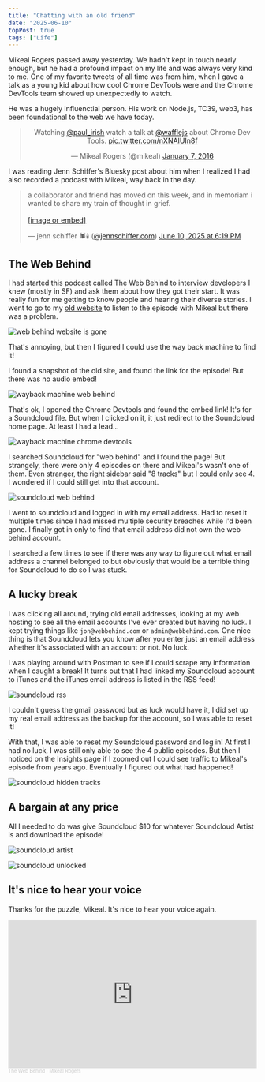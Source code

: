 ```yaml
---
title: "Chatting with an old friend"
date: "2025-06-10"
topPost: true
tags: ["Life"]
---
```


Mikeal Rogers passed away yesterday. We hadn't kept in touch nearly enough, but he had a profound impact on my life and was always very kind to me. One of my favorite tweets of all time was from him, when I gave a talk as a young kid about how cool Chrome DevTools were and the Chrome DevTools team showed up unexpectedly to watch.

He was a hugely influenctial person. His work on Node.js, TC39, web3, has been foundational to the web we have today.

<blockquote class="twitter-tweet" data-dnt="true" align="center"><p lang="en" dir="ltr">Watching <a href="https://twitter.com/paul_irish?ref_src=twsrc%5Etfw">@paul_irish</a> watch a talk at <a href="https://twitter.com/wafflejs?ref_src=twsrc%5Etfw">@wafflejs</a> about Chrome Dev Tools. <a href="https://t.co/nXNAIUIn8f">pic.twitter.com/nXNAIUIn8f</a></p>&mdash; Mikeal Rogers (@mikeal) <a href="https://twitter.com/mikeal/status/684960175527084032?ref_src=twsrc%5Etfw">January 7, 2016</a></blockquote>
<script async src="https://platform.twitter.com/widgets.js" charset="utf-8"></script>

I was reading Jenn Schiffer's Bluesky post about him when I realized I had also recorded a podcast with Mikeal, way back in the day.

<blockquote class="bluesky-embed" data-bluesky-uri="at://did:plc:x5leeami62gbmjekf7ro6sqo/app.bsky.feed.post/3lrbfmksxnk2d" data-bluesky-cid="bafyreigelu2ngfgbnhgs66fdauct2nduwkwe5sqimi4ltingddrrivtncy" data-bluesky-embed-color-mode="system"><p lang="en">a collaborator and friend has moved on this week, and in memoriam i wanted to share my train of thought in grief.<br><br><a href="https://bsky.app/profile/did:plc:x5leeami62gbmjekf7ro6sqo/post/3lrbfmksxnk2d?ref_src=embed">[image or embed]</a></p>&mdash; jenn schiffer 🕷️🕯️ (<a href="https://bsky.app/profile/did:plc:x5leeami62gbmjekf7ro6sqo?ref_src=embed">@jennschiffer.com</a>) <a href="https://bsky.app/profile/did:plc:x5leeami62gbmjekf7ro6sqo/post/3lrbfmksxnk2d?ref_src=embed">June 10, 2025 at 6:19 PM</a></blockquote><script async src="https://embed.bsky.app/static/embed.js" charset="utf-8"></script>

## The Web Behind

I had started this podcast called The Web Behind to interview developers I knew (mostly in SF) and ask them about how they got their start. It was really fun for me getting to know people and hearing their diverse stories. I went to go to my [old website](https://webbehind.com/) to listen to the episode with Mikeal but there was a problem.

![web behind website is gone](/img/web-behind-gone.png)

That's annoying, but then I figured I could use the way back machine to find it!

I found a snapshot of the old site, and found the link for the episode! But there was no audio embed!

![wayback machine web behind](/img/wayback-web-behind.png)

That's ok, I opened the Chrome Devtools and found the embed link! It's for a Soundcloud file. But when I clicked on it, it just redirect to the Soundcloud home page. At least I had a lead...

![wayback machine chrome devtools](/img/wayback-devtools.png)

I searched Soundcloud for "web behind" and I found the page! But strangely, there were only 4 episodes on there and Mikeal's wasn't one of them. Even stranger, the right sidebar said "8 tracks" but I could only see 4. I wondered if I could still get into that account.

![soundcloud web behind](/img/soundcloud-web-behind.png)

I went to soundcloud and logged in with my email address. Had to reset it multiple times since I had missed multiple security breaches while I'd been gone. I finally got in only to find that email address did not own the web behind account.

I searched a few times to see if there was any way to figure out what email address a channel belonged to but obviously that would be a terrible thing for Soundcloud to do so I was stuck.

## A lucky break

I was clicking all around, trying old email addresses, looking at my web hosting to see all the email accounts I've ever created but having no luck. I kept trying things like `jon@webbehind.com` or `admin@webbehind.com`. One nice thing is that Soundcloud lets you know after you enter just an email address whether it's associated with an account or not. No luck.

I was playing around with Postman to see if I could scrape any information when I caught a break! It turns out that I had linked my Soundcloud account to iTunes and the iTunes email address is listed in the RSS feed!

![soundcloud rss](/img/soundcloud-rss.png)

I couldn't guess the gmail password but as luck would have it, I did set up my real email address as the backup for the account, so I was able to reset it!

With that, I was able to reset my Soundcloud password and log in! At first I had no luck, I was still only able to see the 4 public episodes. But then I noticed on the Insights page if I zoomed out I could see traffic to Mikeal's episode from years ago. Eventually I figured out what had happened!

![soundcloud hidden tracks](/img/soundcloud-hidden.png)

## A bargain at any price

All I needed to do was give Soundcloud $10 for whatever Soundcloud Artist is and download the episode!

![soundcloud artist](/img/soundcloud-artist.png)

![soundcloud unlocked](/img/soundcloud-unlocked.png)

## It's nice to hear your voice

Thanks for the puzzle, Mikeal. It's nice to hear your voice again.

<iframe width="100%" height="300" scrolling="no" frameborder="no" allow="autoplay" src="https://w.soundcloud.com/player/?url=https%3A//api.soundcloud.com/tracks/252513132&color=%23ff5500&auto_play=false&hide_related=false&show_comments=true&show_user=true&show_reposts=false&show_teaser=true&visual=true"></iframe><div style="font-size: 10px; color: #cccccc;line-break: anywhere;word-break: normal;overflow: hidden;white-space: nowrap;text-overflow: ellipsis; font-family: Interstate,Lucida Grande,Lucida Sans Unicode,Lucida Sans,Garuda,Verdana,Tahoma,sans-serif;font-weight: 100;"><a href="https://soundcloud.com/the-web-behind" title="The Web Behind" target="_blank" style="color: #cccccc; text-decoration: none;">The Web Behind</a> · <a href="https://soundcloud.com/the-web-behind/mikeal-rogers" title="Mikeal Rogers" target="_blank" style="color: #cccccc; text-decoration: none;">Mikeal Rogers</a></div>

